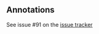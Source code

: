 ## Annotations

See issue \#91 on the [issue
tracker](http://deavmi.assigned.network/git/tlang/tlang/issues/91)
